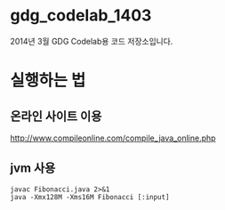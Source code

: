 gdg_codelab_1403
================

2014년 3월 GDG Codelab용 코드 저장소입니다.



# 실행하는 법
## 온라인 사이트 이용
http://www.compileonline.com/compile_java_online.php

## jvm 사용
```
javac Fibonacci.java 2>&1
java -Xmx128M -Xms16M Fibonacci [:input]
```